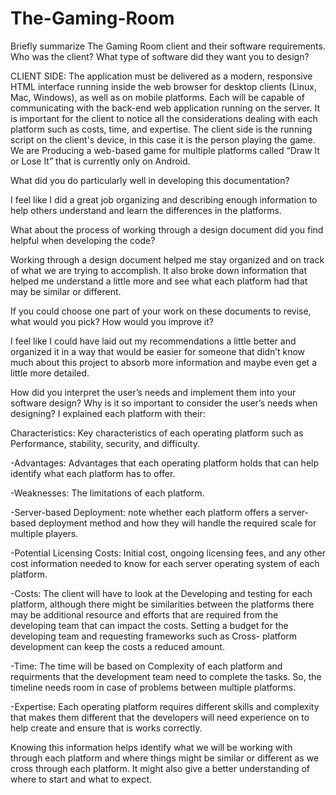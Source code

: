 # The-Gaming-Room
Briefly summarize The Gaming Room client and their software requirements. Who was the client? What type of software did they want you to design? 

CLIENT SIDE: 
The application must be delivered as a modern, responsive HTML interface running inside the web browser for desktop clients (Linux, Mac, Windows), as well as on mobile platforms. Each will be capable of communicating with the back-end web application running on the server. It is important for the client to notice all the considerations dealing with each platform such as costs, time, and expertise. The client side is the running script on the client's device, in this case it is the person playing the game. We are Producing a web-based game for multiple platforms called “Draw It or Lose It” that is currently only on Android. 

What did you do particularly well in developing this documentation? 

I feel like I did a great job organizing and describing enough information to help others understand and learn the differences in the platforms. 

What about the process of working through a design document did you find helpful when developing the code? 

Working through a design document helped me stay organized and on track of what we are trying to accomplish. It also broke down information that helped me understand a little more and see what each platform had that may be similar or different. 

If you could choose one part of your work on these documents to revise, what would you pick? How would you improve it? 

I feel like I could have laid out my recommendations a little better and organized it in a way that would be easier for someone that didn’t know much about this project to absorb more information and maybe even get a little more detailed. 

How did you interpret the user’s needs and implement them into your software design? Why is it so important to consider the user’s needs when designing? 
I explained each platform with their: 

Characteristics: Key characteristics of each operating platform such as Performance, stability, security, and difficulty. 

-Advantages: Advantages that each operating platform holds that can help identify what each platform has to offer. 

-Weaknesses: The limitations of each platform. 

-Server-based Deployment: note whether each platform offers a server-based deployment method and how they will handle the required scale for multiple players. 

-Potential Licensing Costs: Initial cost, ongoing licensing fees, and any other cost information needed to know for each server operating system of each platform.  

-Costs: The client will have to look at the Developing and testing for each platform, although there might be similarities between the platforms there may be additional resource and efforts that are required from the developing team that can impact the costs. Setting a budget for the developing team and requesting frameworks such as Cross- platform development can keep the costs a reduced amount.

-Time: The time will be based on Complexity of each platform and requirments that the development team need to complete the tasks. So, the timeline needs room in case of problems between multiple platforms. 

-Expertise: Each operating platform requires different skills and complexity that makes them different that the developers will need experience on to help create and ensure that is works correctly. 

Knowing this information helps identify what we will be working with through each platform and where things might be similar or different as we cross through each platform. It might also give a better understanding of where to start and what to expect. 
